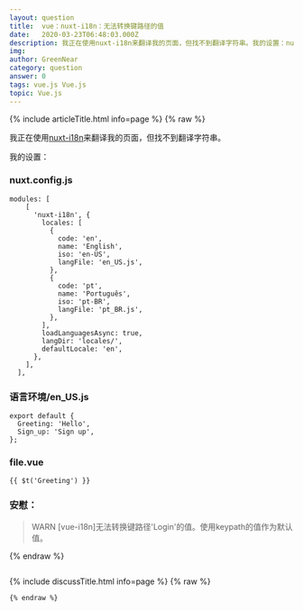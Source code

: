 ```yaml
---
layout: question
title:  vue：nuxt-i18n：无法转换键路径的值
date:   2020-03-23T06:48:03.000Z
description: 我正在使用nuxt-i18n来翻译我的页面，但找不到翻译字符串。我的设置：nuxt.config.jsmodules  \[    \[   ...
img: 
author: GreenNear
category: question
answer: 0
tags: vue.js Vue.js
topic: Vue.js
---
```

<div class="article-root">
  <div class="article">
    {% include articleTitle.html info=page %}
    {% raw %}
    <div class="article-content"><p><font style="vertical-align: inherit;"><font style="vertical-align: inherit;">我正在使用</font></font><a href="https://nuxt-community.github.io/nuxt-i18n/" rel="noreferrer"><font style="vertical-align: inherit;"><font style="vertical-align: inherit;">nuxt-i18n</font></font></a><font style="vertical-align: inherit;"><font style="vertical-align: inherit;">来翻译我的页面，但找不到翻译字符串。</font></font></p>

<p><font style="vertical-align: inherit;"><font style="vertical-align: inherit;">我的设置：</font></font></p>

<h3><font style="vertical-align: inherit;"><font style="vertical-align: inherit;">nuxt.config.js</font></font></h3>

<pre><code>modules: [<font></font>
    [<font></font>
      'nuxt-i18n', {<font></font>
        locales: [<font></font>
          {<font></font>
            code: 'en',<font></font>
            name: 'English',<font></font>
            iso: 'en-US',<font></font>
            langFile: 'en_US.js',<font></font>
          },<font></font>
          {<font></font>
            code: 'pt',<font></font>
            name: 'Português',<font></font>
            iso: 'pt-BR',<font></font>
            langFile: 'pt_BR.js',<font></font>
          },<font></font>
        ],<font></font>
        loadLanguagesAsync: true,<font></font>
        langDir: 'locales/',<font></font>
        defaultLocale: 'en',<font></font>
      },<font></font>
    ],<font></font>
  ],<font></font>
</code></pre>

<h3><font style="vertical-align: inherit;"><font style="vertical-align: inherit;">语言环境/en_US.js</font></font></h3>

<pre><code>export default {<font></font>
  Greeting: 'Hello',<font></font>
  Sign_up: 'Sign up',<font></font>
};<font></font>
</code></pre>

<h3><font style="vertical-align: inherit;"><font style="vertical-align: inherit;">file.vue</font></font></h3>

<pre><code>{{ $t('Greeting') }}
</code></pre>

<h3><font style="vertical-align: inherit;"><font style="vertical-align: inherit;">安慰：</font></font></h3>

<blockquote>
  <p><font style="vertical-align: inherit;"><font style="vertical-align: inherit;">WARN [vue-i18n]无法转换键路径'Login'的值。</font><font style="vertical-align: inherit;">使用keypath的值作为默认值。</font></font></p>
</blockquote></div>
    {% endraw %}
  </div>
  <p style="height: 0;width:0;overflow: hidden;"> 第2874篇《vue：nuxt-i18n：无法转换键路径的值》来自Winter(https://github.com/aiyld/aiyld.github.io)的站点</p>
  <div class="discuss-wrapper">
    {% include discussTitle.html info=page %}
    {% raw %}
    
    {% endraw %}
  </div>
<div>
